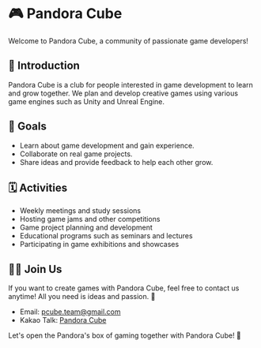 # 🎮 Pandora Cube

Welcome to Pandora Cube, a community of passionate game developers!

## 🙌 Introduction

Pandora Cube is a club for people interested in game development to learn and grow together. We plan and develop creative games using various game engines such as Unity and Unreal Engine.

## 🎯 Goals

- Learn about game development and gain experience.
- Collaborate on real game projects.
- Share ideas and provide feedback to help each other grow.

## 🗓️ Activities

- Weekly meetings and study sessions
- Hosting game jams and other competitions
- Game project planning and development
- Educational programs such as seminars and lectures
- Participating in game exhibitions and showcases

## 🙋‍♀️ Join Us

If you want to create games with Pandora Cube, feel free to contact us anytime! All you need is ideas and passion. 🤗

- Email: [pcube.team@gmail.com](mailto:pcube.team@gmail.com)
- Kakao Talk: [Pandora Cube](https://pf.kakao.com/_YgyvT)

Let's open the Pandora's box of gaming together with Pandora Cube! 🎉

